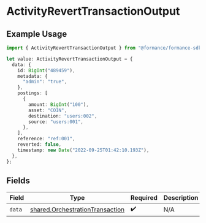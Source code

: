 # ActivityRevertTransactionOutput

## Example Usage

```typescript
import { ActivityRevertTransactionOutput } from "@formance/formance-sdk/sdk/models/shared";

let value: ActivityRevertTransactionOutput = {
  data: {
    id: BigInt("489459"),
    metadata: {
      "admin": "true",
    },
    postings: [
      {
        amount: BigInt("100"),
        asset: "COIN",
        destination: "users:002",
        source: "users:001",
      },
    ],
    reference: "ref:001",
    reverted: false,
    timestamp: new Date("2022-09-25T01:42:10.193Z"),
  },
};
```

## Fields

| Field                                                                                     | Type                                                                                      | Required                                                                                  | Description                                                                               |
| ----------------------------------------------------------------------------------------- | ----------------------------------------------------------------------------------------- | ----------------------------------------------------------------------------------------- | ----------------------------------------------------------------------------------------- |
| `data`                                                                                    | [shared.OrchestrationTransaction](../../../sdk/models/shared/orchestrationtransaction.md) | :heavy_check_mark:                                                                        | N/A                                                                                       |
